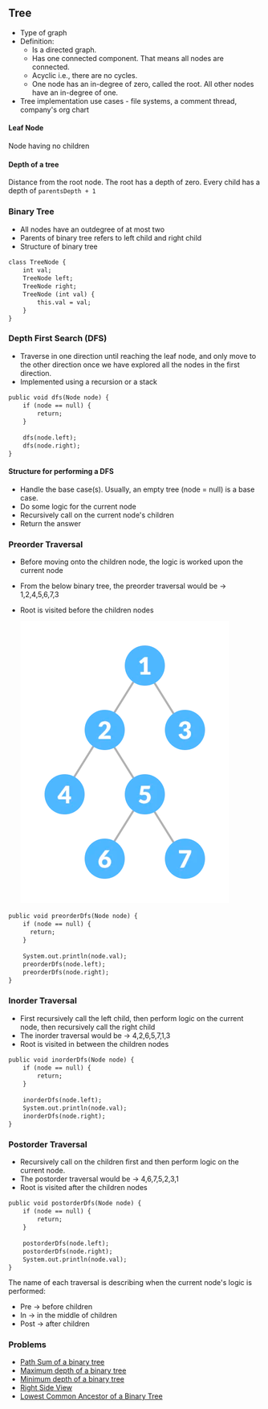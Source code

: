 ## Tree
* Type of graph
* Definition:
  * Is a directed graph. 
  * Has one connected component. That means all nodes are connected.
  * Acyclic i.e., there are no cycles.
  * One node has an in-degree of zero, called the root. All other nodes have an in-degree of one.
* Tree implementation use cases - file systems, a comment thread, company's org chart

#### Leaf Node
Node having no children
#### Depth of a tree
Distance from the root node. The root has a depth of zero. Every child has a depth of `parentsDepth + 1`

### Binary Tree
* All nodes have an outdegree of at most two
* Parents of binary tree refers to left child and right child
* Structure of binary tree
````
class TreeNode {
    int val;
    TreeNode left;
    TreeNode right;
    TreeNode (int val) {
        this.val = val;
    }
}
````

### Depth First Search (DFS)
* Traverse in one direction until reaching the leaf node, and only move to the other direction once we have explored all the nodes in the first direction.
* Implemented using a recursion or a stack

````
public void dfs(Node node) {
    if (node == null) {
        return;
    }

    dfs(node.left);
    dfs(node.right);
}
````

#### Structure for performing a DFS
* Handle the base case(s). Usually, an empty tree (node = null) is a base case. 
* Do some logic for the current node 
* Recursively call on the current node's children 
* Return the answer

### Preorder Traversal
* Before moving onto the children node, the logic is worked upon the current node
* From the below binary tree, the preorder traversal would be -> 1,2,4,5,6,7,3
* Root is visited before the children nodes

     ![img_3.png](img_3.png)
````
public void preorderDfs(Node node) {
    if (node == null) {
      return;
    }

    System.out.println(node.val);
    preorderDfs(node.left);
    preorderDfs(node.right);
}
````
### Inorder Traversal
* First recursively call the left child, then perform logic on the current node, then recursively call the right child
* The inorder traversal would be -> 4,2,6,5,7,1,3
* Root is visited in between the children nodes
````
public void inorderDfs(Node node) {
    if (node == null) {
        return;
    }

    inorderDfs(node.left);
    System.out.println(node.val);
    inorderDfs(node.right);
}
````
### Postorder Traversal
* Recursively call on the children first and then perform logic on the current node.
* The postorder traversal would be -> 4,6,7,5,2,3,1
* Root is visited after the children nodes
````
public void postorderDfs(Node node) {
    if (node == null) {
        return;
    }

    postorderDfs(node.left);
    postorderDfs(node.right);
    System.out.println(node.val);
}
````

The name of each traversal is describing when the current node's logic is performed:
* Pre -> before children
* In -> in the middle of children
* Post -> after children

### Problems
* [Path Sum of a binary tree](PathSum.java)
* [Maximum depth of a binary tree](MaxDepthOfTree.java)
* [Minimum depth of a binary tree](MinimumDepthOfTree.java)
* [Right Side View](RightSideView.java)
* [Lowest Common Ancestor of a Binary Tree](LowestCommonAncestorOfBinaryTree.java)